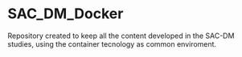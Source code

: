 # SAC_DM_Docker
Repository created to keep all the content developed in the SAC-DM studies, using the container tecnology as common enviroment.
